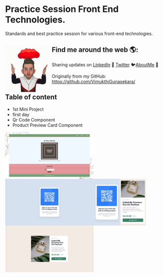 # Practice Session Front End Technologies.

Standards and best practice session for various front-end technologies.

## Find me around the web 🌎: <img align="left" width="150" height="150" src="./readme-images/Icon.gif">
Sharing updates on <a href="https://www.linkedin.com/in/vimukthi-gunasekara/">LinkedIn</a> 💼 <a href="https://twitter.com/Vimu_Gunasekara">Twitter</a> 🐦<a href="https://about.me/VimukthiGunasekara/">AboutMe</a> 🧔

Originally from my GitHub:  
<https://github.com/VimukthiGunasekara/>


## Table of content

- 1st Mini Project
- first day
- Qr Code Component
- Product Preview Card Component


<img align="left" width="285" height="150" src="./readme-images/1st-mini-project.png">
<img align="left" width="285" height="150" src="./readme-images/qr-code-component-desktop-design.jpg">
<img align="left" width="84" height="150" src="./readme-images/qr-code-component-mobile-design.jpg">
<img align="left" width="84" height="150" src="./readme-images/product-preview-card-component-mobile-design.jpg">
<img align="left" width="285" height="150" src="./readme-images/product-preview-card-component-desktop-design.jpg">



